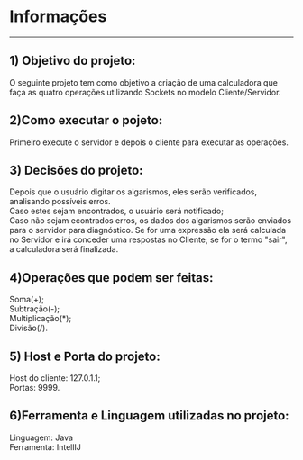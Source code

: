 <h1>Informações</h1><hr>

<h2>1) Objetivo do projeto:</h2> O seguinte projeto tem como objetivo a criação de uma calculadora que faça as quatro operações utilizando Sockets no modelo Cliente/Servidor.
<h2>2)Como executar o pojeto:</h2> Primeiro execute o servidor e depois o cliente para executar as operações.
<h2>3) Decisões do projeto:</h2><list></list>Depois que o usuário digitar os algarismos, eles serão verificados, analisando possíveis erros. 
  </br>Caso estes sejam  encontrados, o usuário será notificado;
  </br>Caso não sejam econtrados erros, os dados dos algarismos serão enviados para o servidor para diagnóstico. Se for uma expressão ela será calculada no Servidor e irá conceder uma respostas no Cliente; se for o termo "sair", a calculadora será finalizada.
 <h2>4)Operações que podem ser feitas:</h2>Soma(+);
 </br>Subtração(-);
 </br>Multiplicação(*);
 </br>Divisão(/).
<h2>5) Host e Porta do  projeto:</h2>Host do cliente: 127.0.1.1;
</br>Portas: 9999.
<h2>6)Ferramenta e Linguagem utilizadas no projeto:</h2>Linguagem: Java
</br>Ferramenta: IntellIJ
